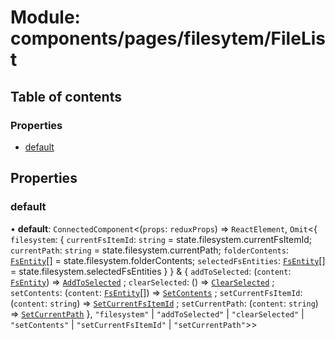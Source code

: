 # Module: components/pages/filesytem/FileList

## Table of contents

### Properties

- [default](../wiki/components.pages.filesytem.FileList#default)

## Properties

### default

• **default**: `ConnectedComponent`<(`props`: `reduxProps`) => `ReactElement`, `Omit`<{ `filesystem`: { `currentFsItemId`: `string` = state.filesystem.currentFsItemId; `currentPath`: `string` = state.filesystem.currentPath; `folderContents`: [`FsEntity`](../wiki/background.api.filesystemTypes.FsEntity)[] = state.filesystem.folderContents; `selectedFsEntities`: [`FsEntity`](../wiki/background.api.filesystemTypes.FsEntity)[] = state.filesystem.selectedFsEntities }  } & { `addToSelected`: (`content`: [`FsEntity`](../wiki/background.api.filesystemTypes.FsEntity)) => [`AddToSelected`](../wiki/background.redux.actions.filesystemTypes.AddToSelected) ; `clearSelected`: () => [`ClearSelected`](../wiki/background.redux.actions.filesystemTypes.ClearSelected) ; `setContents`: (`content`: [`FsEntity`](../wiki/background.api.filesystemTypes.FsEntity)[]) => [`SetContents`](../wiki/background.redux.actions.filesystemTypes.SetContents) ; `setCurrentFsItemId`: (`content`: `string`) => [`SetCurrentFsItemId`](../wiki/background.redux.actions.filesystemTypes.SetCurrentFsItemId) ; `setCurrentPath`: (`content`: `string`) => [`SetCurrentPath`](../wiki/background.redux.actions.filesystemTypes.SetCurrentPath)  }, ``"filesystem"`` \| ``"addToSelected"`` \| ``"clearSelected"`` \| ``"setContents"`` \| ``"setCurrentFsItemId"`` \| ``"setCurrentPath"``\>\>
